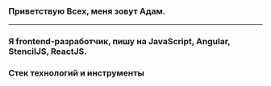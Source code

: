 ### Приветствую Всех, меня зовут Адам.
<hr>

### Я frontend-разработчик, пишу на JavaScript, Angular, StencilJS, ReactJS. 

### Стек технологий и инструменты




<!--
**almalib/almalib** is a ✨ _special_ ✨ repository because its `README.md` (this file) appears on your GitHub profile.

Here are some ideas to get you started:

- 🔭 I’m currently working on ...
- 🌱 I’m currently learning ...
- 👯 I’m looking to collaborate on ...
- 🤔 I’m looking for help with ...
- 💬 Ask me about ...
- 📫 How to reach me: ...
- 😄 Pronouns: ...
- ⚡ Fun fact: ...
-->
